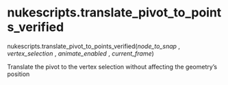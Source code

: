 # nukescripts.translate_pivot_to_points_verified
nukescripts.translate_pivot_to_points_verified(_node_to_snap_ , _vertex_selection_ , _animate_enabled_ , _current_frame_)

Translate the pivot to the vertex selection without affecting the geometry’s position